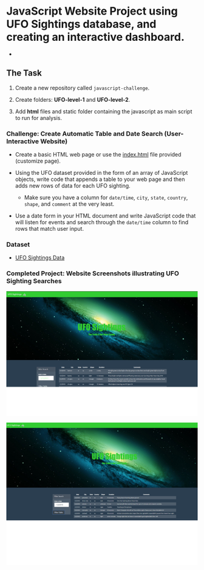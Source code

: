 # JavaScript Website Project using UFO Sightings database, and creating an interactive dashboard. 
-


## The Task

1. Create a new repository  called `javascript-challenge`.  

2. Create folders: **UFO-level-1** and **UFO-level-2**.

3. Add **html** files and static folder containing the javascript as main script to run for analysis.

### Challenge: Create Automatic Table and Date Search (User-Interactive Website)

* Create a basic HTML web page or use the [index.html](StarterCode/index.html) file provided (customize page).

* Using the UFO dataset provided in the form of an array of JavaScript objects, write code that appends a table to your web page and then adds new rows of data for each UFO sighting.

  * Make sure you have a column for `date/time`, `city`, `state`, `country`, `shape`, and `comment` at the very least.

* Use a date form in your HTML document and write JavaScript code that will listen for events and search through the `date/time` column to find rows that match user input.
 
### Dataset

* [UFO Sightings Data](StarterCode/static/js/data.js)

 ### Completed Project: Website Screenshots illustrating UFO Sighting Searches

 ![website](Images/website_page.png)


![search](Images/filtered_search.png) 


